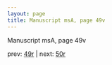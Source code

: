 ```yaml
---
layout: page
title: Manuscript msA, page 49v
---
```


Manuscript msA, page 49v

prev:  [49r](../49r) | next:  [50r](../50r)